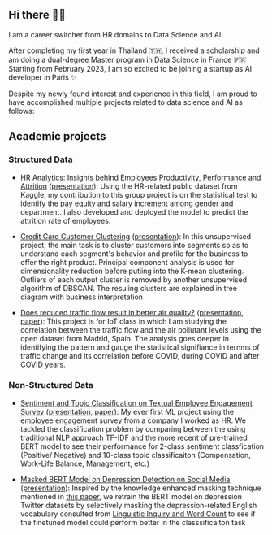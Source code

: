 ## Hi there 👋✨

I am a career switcher from HR domains to Data Science and AI. 

After completing my first year in Thailand 🇹🇭, I received a scholarship and am doing a dual-degree Master program in Data Science in France 🇫🇷
Starting from February 2023, I am so excited to be joining a startup as AI developer in Paris ✨


Despite my newly found interest and experience in this field, I am proud to have accomplished multiple projects related to data science and AI as follows:
## Academic projects

### Structured Data

- [HR Analytics: Insights behind Employees Productivity, Performance and Attrition]() ([presentation](https://onedrive.live.com/?cid=5A38BE4A4C58386D&id=5A38BE4A4C58386D%219065&parId=5A38BE4A4C58386D%218984&o=OneUp)): Using the HR-related public dataset from Kaggle, my contribution to this group project is on the statistical test to identify the pay equity and salary increment among gender and department. I also developed and deployed the model to predict the attrition rate of employees.


- [Credit Card Customer Clustering](https://github.com/CarlOsito16/card-customer-segmentation) ([presentation](https://1drv.ms/p/s!Am04WExKvjhaibYLTk7qWDmqNmyXCg?e=Aupcgy)): In this unsupervised project, the main task is to cluster customers into segments so as to understand each segment's behavior and profile for the business to offer the right product. Principal component analysis is used for dimensionality reduction before putiing into the K-mean clustering. Outliers of each output cluster is removed by another unsupervised algorithm of DBSCAN. The resuling clusters are explained in tree diagram with business interpretation

- [Does reduced traffic flow result in better air quality?](https://github.com/CarlOsito16/IoTMadrid) ([presentation](https://1drv.ms/b/s!Am04WExKvjhaibZyWewjBUdJJiyymw?e=HbSISd), [paper](https://1drv.ms/b/s!Am04WExKvjhaibZzyvrpTpDqYqVCPw?e=1et3sC)): This project is for IoT class in which I am studying the correlation between the traffic flow and the air pollutant levels using the open dataset from Madrid, Spain. The analysis goes deeper in identifying the pattern and gauge the statistical signifiance in ternms of traffic change and its correlation before COVID, during COVID and after COVID years.

### Non-Structured Data
- [Sentiment and Topic Classification on Textual Employee Engagement Survey](https://github.com/CarlOsito16/CPNEE-new) ([presentation](https://1drv.ms/b/s!Am04WExKvjhavQlXZBxHtatbRD14?e=3e2fmq), [paper](https://1drv.ms/b/s!Am04WExKvjhavQip1tHeYNvA50ue?e=lJ8oFM)): My ever first ML project using the employee engagement survey from a company I worked as HR. We tackled the classification problem by comparing between the using traditional NLP approach TF-IDF and the more recent of pre-trained BERT model to see their performance for 2-class sentiment classfication (Positive/ Negative) and 10-class topic classificaiton (Compensation, Work-Life Balance, Management, etc.)

- [Masked BERT Model on Depression Detection on Social Media](https://github.com/CarlOsito16/NLP_Depression_Detection_Project) ([presentation](https://1drv.ms/b/s!Am04WExKvjhaxmg38FmrME_lMQAI?e=fYXOwJ)): Inspired by the knowledge enhanced masking technique mentioned in [this paper](https://aclanthology.org/2021.naacl-main.376/), we retrain the BERT model on depression Twitter datasets by selectively masking the depression-related English vocabulary consulted from [Linguistic Inquiry and Word Count](https://www.liwc.app) to see if the finetuned model could perform better in the classsificaiton task


